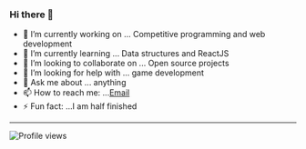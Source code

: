 ### Hi there 👋


- 🔭 I’m currently working on ... Competitive programming and web development
- 🌱 I’m currently learning ... Data structures and ReactJS
- 👯 I’m looking to collaborate on ... Open source projects
- 🤔 I’m looking for help with ... game development
- 💬 Ask me about ... anything
- 📫 How to reach me: ...[Email](harshed2004@gmail.com)
- ⚡ Fun fact: ...I am half finished

---

![Profile views](https://gpvc.arturio.dev/harshedabdulla)  


